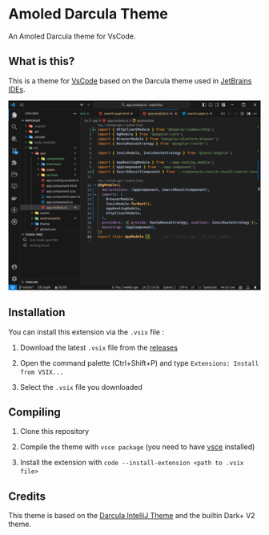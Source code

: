 # Amoled Darcula Theme

An Amoled Darcula theme for VsCode.

## What is this?

This is a theme for [VsCode](https://code.visualstudio.com/) based on the Darcula theme used in [JetBrains IDEs](https://www.jetbrains.com/).

![Screenshot](https://github.com/CyrilLeblanc/vscode-amoled-darcula-theme/raw/main/screenshot.png)

## Installation

You can install this extension via the `.vsix` file :

1. Download the latest `.vsix` file from the [releases](https://github.com/CyrilLeblanc/vscode-amoled-darcula-theme/releases)

2. Open the command palette (Ctrl+Shift+P) and type `Extensions: Install from VSIX...`

3. Select the `.vsix` file you downloaded

## Compiling

1. Clone this repository

2. Compile the theme with `vsce package` (you need to have [vsce](https://code.visualstudio.com/api/working-with-extensions/publishing-extension#vsce) installed)

3. Install the extension with `code --install-extension <path to .vsix file>`

## Credits

This theme is based on the [Darcula IntelliJ Theme](https://github.com/kevinvn1709/vscode-dracula-color-theme) and the builtin Dark+ V2 theme.